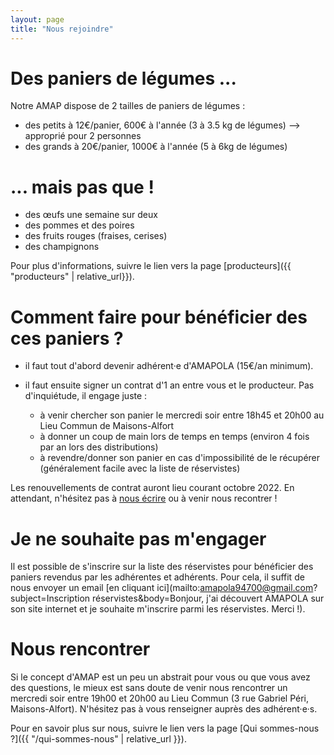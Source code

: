 ```yaml
---
layout: page
title: "Nous rejoindre"
---
```


# Des paniers de légumes ...

Notre AMAP dispose de 2 tailles de paniers de légumes :

- des petits à 12€/panier, 600€ à l'année (3 à 3.5 kg de légumes) --> approprié pour 2 personnes
- des grands à 20€/panier, 1000€ à l'année (5 à 6kg de légumes)

# ... mais pas que !

- des œufs une semaine sur deux
- des pommes et des poires
- des fruits rouges (fraises, cerises)
- des champignons

Pour plus d'informations, suivre le lien vers la page [producteurs]({{ "producteurs" | relative_url}}).

# Comment faire pour bénéficier des ces paniers ?

- il faut tout d'abord devenir adhérent·e d'AMAPOLA (15€/an minimum).
- il faut ensuite signer un contrat d'1 an entre vous et le producteur. Pas d'inquiétude, il engage juste :

  - à venir chercher son panier le mercredi soir entre 18h45 et 20h00 au Lieu Commun de Maisons-Alfort
  - à donner un coup de main lors de temps en temps (environ 4 fois par an lors des distributions)
  - à revendre/donner son panier en cas d'impossibilité de le récupérer (généralement facile avec la liste de réservistes)

Les renouvellements de contrat auront lieu courant octobre 2022.
En attendant, n'hésitez pas à [nous écrire](mailto:amapola94700@gmail.com) ou à venir nous recontrer !

# Je ne souhaite pas m'engager

Il est possible de s'inscrire sur la liste des réservistes pour bénéficier des paniers revendus par les adhérentes et adhérents.
Pour cela, il suffit de nous envoyer un email [en cliquant ici](mailto:amapola94700@gmail.com?subject=Inscription réservistes&body=Bonjour, j'ai découvert AMAPOLA sur son site internet et je souhaite m'inscrire parmi les réservistes. Merci !).

# Nous rencontrer

Si le concept d'AMAP est un peu un abstrait pour vous ou que vous avez des questions, le mieux est sans doute de venir nous rencontrer un mercredi soir entre 19h00 et 20h00 au Lieu Commun (3 rue Gabriel Péri, Maisons-Alfort).
N'hésitez pas à vous renseigner auprès des adhérent·e·s.

Pour en savoir plus sur nous, suivre le lien vers la page [Qui sommes-nous ?]({{ "/qui-sommes-nous" | relative_url }}).
